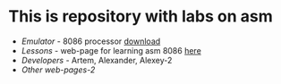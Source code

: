 # This is repository with labs on asm

- *Emulator* - 8086 processor [download](http://www.emu8086.com/)
- *Lessons* - web-page for learning asm 8086 [here](http://asmworld.ru/)
- *Developers* - Artem, Alexander, Alexey-2
- *Other web-pages-2*
